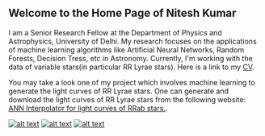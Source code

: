 ## Welcome to the Home Page of Nitesh Kumar

I am a Senior Research Fellow at the Department of Physics and Astrophysics, University of Delhi. My research focuses on the applications of machine learning algorithms like Artificial Neural Networks, Random Forests, Decision Tress, etc in Astronomy. Currently, I'm working with the data of variable stars(in particular RR Lyrae stars).
Here is a link to my [CV](../Nitesh_CV.pdf).

You may take a look one of my project which involves machine learning to generate the light curves of RR Lyrae stars. One can generate and download the light curves of RR Lyrae stars from the following website: [ANN Interpolator for light curves of RRab stars.](http://ann-interpolator.web.app/).



<!-- display the social media buttons in your README -->
[![alt text][1.1]][1]
[![alt text][2.1]][2]
[![alt text][3.1]][3]
<!-- [![alt text][4.1| width=100]][4] -->

[1.1]: http://i.imgur.com/wWzX9uB.png (Follow on Twitter)
[2.1]: http://i.imgur.com/fep1WsG.png (Connect with me on Facebook)
[3.1]: http://i.imgur.com/9I6NRUm.png (Follow for codes)
<!-- [4.1]: https://upload.wikimedia.org/wikipedia/commons/5/58/Instagram-Icon.png -->

<!-- links to your social media accounts -->
<!-- update these accordingly -->

[1]: http://www.twitter.com/astro_nitesh
[2]: http://www.facebook.com/Nits874
[3]: http://www.github.com/niteshchandra039
<!-- [4]: https://www.instagram.com/27_nitesh -->
